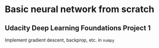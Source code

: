 # Basic neural network from scratch
## Udacity Deep Learning Foundations Project 1
Implement gradient descent, backprop, etc. in `numpy`